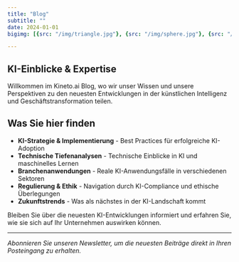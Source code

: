 ```yaml
---
title: "Blog"
subtitle: ""
date: 2024-01-01
bigimg: [{src: "/img/triangle.jpg"}, {src: "/img/sphere.jpg"}, {src: "/img/hexagon.jpg"}]

---
```


## KI-Einblicke & Expertise

Willkommen im Kineto.ai Blog, wo wir unser Wissen und unsere Perspektiven zu den neuesten Entwicklungen in der künstlichen Intelligenz und Geschäftstransformation teilen.

## Was Sie hier finden

- **KI-Strategie & Implementierung** - Best Practices für erfolgreiche KI-Adoption
- **Technische Tiefenanalysen** - Technische Einblicke in KI und maschinelles Lernen
- **Branchenanwendungen** - Reale KI-Anwendungsfälle in verschiedenen Sektoren
- **Regulierung & Ethik** - Navigation durch KI-Compliance und ethische Überlegungen
- **Zukunftstrends** - Was als nächstes in der KI-Landschaft kommt

Bleiben Sie über die neuesten KI-Entwicklungen informiert und erfahren Sie, wie sie sich auf Ihr Unternehmen auswirken können.

---

*Abonnieren Sie unseren Newsletter, um die neuesten Beiträge direkt in Ihren Posteingang zu erhalten.*